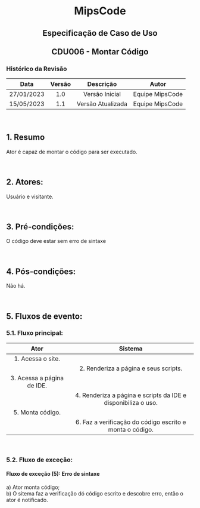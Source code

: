 # <p align="center"> MipsCode </p>


## <p align="center"> Especificação de Caso de Uso <br><br> CDU006 - Montar Código </p> 

### Histórico da Revisão 

| Data | Versão | Descrição | Autor |
| :-----: | :-----: | :-----: | :-----: |
| 27/01/2023 | 1.0 | Versão Inicial | Equipe MipsCode |
| 15/05/2023 | 1.1 | Versão Atualizada | Equipe MipsCode |

<br>

## 1. Resumo
Ator é capaz de montar o código para ser executado.

<br>

## 2. Atores: 
Usuário e visitante.

<br>

## 3. Pré-condições:
O código deve estar sem erro de sintaxe

<br>

## 4. Pós-condições: 
Não há.

<br>

## 5. Fluxos de evento:
### 5.1. Fluxo principal:

| Ator | Sistema |
| :-----------------: | :-----------------: | 
| 1. Acessa o site. | |  
|  | 2. Renderiza a página e seus scripts. |
| 3. Acessa a página de IDE. | | 
|  | 4. Renderiza a página e scripts da IDE e disponibiliza o uso. |
| 5. Monta código. | | 
|  | 6. Faz a verificação do código escrito e monta o código. |

<br>

### 5.2. Fluxo de exceção:
#### Fluxo de exceção (5): Erro de sintaxe
a) Ator monta código; <br>
b) O sitema faz a verificação dó código escrito e descobre erro, então o ator é notificado. <br>
